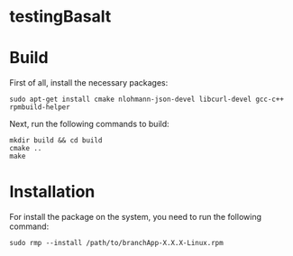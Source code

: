# testingBasalt

# Build

First of all, install the necessary packages:

	sudo apt-get install cmake nlohmann-json-devel libcurl-devel gcc-c++ rpmbuild-helper

Next, run the following commands to build:

	mkdir build && cd build
	cmake ..
	make


# Installation

For install the package on the system, you need to run the following command:

	sudo rmp --install /path/to/branchApp-X.X.X-Linux.rpm

